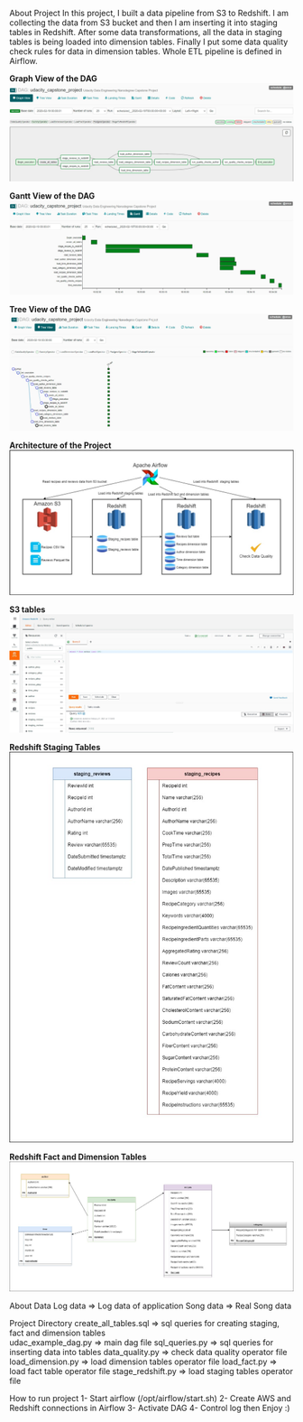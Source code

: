 About Project
In this project, I built a data pipeline from S3 to Redshift. I am collecting the data from S3 bucket and then I am inserting it into staging tables in Redshift. After some data transformations, all the data in staging tables is being loaded into dimension tables. Finally I put some data quality check rules for data in dimension tables. 
Whole ETL pipeline is defined in Airflow.

<b> Graph View of the DAG </b>
<img src="https://github.com/lemarc58/udacity/blob/main/image/airflow.jpg">
<br>

<b> Gantt View of the DAG </b>
<img src="https://github.com/lemarc58/udacity/blob/main/image/airflow_gantt.jpg">
<br>

<b> Tree View of the DAG </b>
<img src="https://github.com/lemarc58/udacity/blob/main/image/airflow_tree.jpg">
<br>

<b> Architecture of the Project </b>
<img src="https://github.com/lemarc58/udacity/blob/main/image/architecture.jpg">
<br>

<b> S3 tables </b>
<img src="https://github.com/lemarc58/udacity/blob/main/image/s3.jpg">
<br>

<b> Redshift Staging Tables </b>
<img src="https://github.com/lemarc58/udacity/blob/main/image/staging_tables.jpg">
<br>

<b> Redshift Fact and Dimension Tables </b>
<img src="https://github.com/lemarc58/udacity/blob/main/image/fact_dimension_tables.jpg">
<br>


About Data
Log data => Log data of application
Song data => Real Song data


Project Directory
create_all_tables.sql => sql queries for creating staging, fact and dimension tables  
udac_example_dag.py => main dag file
sql_queries.py => sql queries for inserting data into tables
data_quality.py => check data quality operator file
load_dimension.py => load dimension tables operator file
load_fact.py => load fact table operator file
stage_redshift.py => load staging tables operator file


How to run project
1- Start airflow (/opt/airflow/start.sh)
2- Create AWS and Redshift connections in Airflow
3- Activate DAG
4- Control log then Enjoy :)
